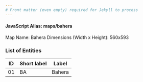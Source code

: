 ```yaml
---
# Front matter (even empty) required for Jekyll to process
---
```


#### JavaScript Alias: maps/bahera

Map Name: Bahera
Dimensions (Width x Height): 560x593





### List of Entities

ID | Short label | Label
---|---|---|
01|BA|Bahera

